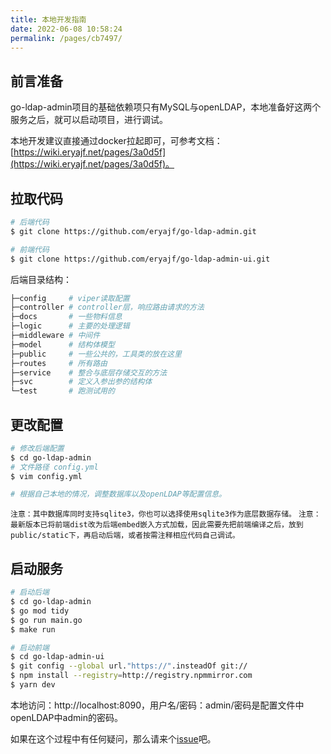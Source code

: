 ```yaml
---
title: 本地开发指南
date: 2022-06-08 10:58:24
permalink: /pages/cb7497/
---
```


## 前言准备

go-ldap-admin项目的基础依赖项只有MySQL与openLDAP，本地准备好这两个服务之后，就可以启动项目，进行调试。

本地开发建议直接通过docker拉起即可，可参考文档：[https://wiki.eryajf.net/pages/3a0d5f](https://wiki.eryajf.net/pages/3a0d5f)。

## 拉取代码

```sh
# 后端代码
$ git clone https://github.com/eryajf/go-ldap-admin.git

# 前端代码
$ git clone https://github.com/eryajf/go-ldap-admin-ui.git
```

后端目录结构：

```sh
├─config     # viper读取配置
├─controller # controller层，响应路由请求的方法
├─docs       # 一些物料信息
├─logic      # 主要的处理逻辑
├─middleware # 中间件
├─model      # 结构体模型
├─public     # 一些公共的，工具类的放在这里
├─routes     # 所有路由
├─service    # 整合与底层存储交互的方法
├─svc        # 定义入参出参的结构体
└─test       # 跑测试用的
```

## 更改配置

```sh
# 修改后端配置
$ cd go-ldap-admin
# 文件路径 config.yml
$ vim config.yml

# 根据自己本地的情况，调整数据库以及openLDAP等配置信息。
```

`注意：其中数据库同时支持sqlite3，你也可以选择使用sqlite3作为底层数据存储。`
`注意：最新版本已将前端dist改为后端embed嵌入方式加载，因此需要先把前端编译之后，放到public/static下，再启动后端，或者按需注释相应代码自己调试。`

## 启动服务

```sh
# 启动后端
$ cd go-ldap-admin
$ go mod tidy
$ go run main.go
$ make run

# 启动前端
$ cd go-ldap-admin-ui
$ git config --global url."https://".insteadOf git://
$ npm install --registry=http://registry.npmmirror.com
$ yarn dev
```

本地访问：http://localhost:8090，用户名/密码：admin/密码是配置文件中openLDAP中admin的密码。

如果在这个过程中有任何疑问，那么请来个[issue](https://github.com/eryajf/go-ldap-admin/issues/new)吧。
